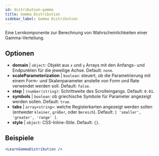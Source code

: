 ```yaml
---
id: distribution-gamma
title: Gamma Distribution
sidebar_label: Gamma Distribution
---
```


Eine Lernkomponente zur Berechnung von Wahrscheinlichkeiten einer Gamma-Verteilung.

## Optionen

* __domain__ | `object`: Objekt aus `x` und `y` Arrays mit den Anfangs- und Endpunkten für die jeweilige Achse. Default: `none`.
* __scaleParameterization__ | `boolean`: steuert, ob die Parametrierung mit einem Form- und Skalenparameter anstelle von Form und Rate verwendet werden soll. Default: `false`.
* __step__ | `(number|string)`: Schrittweite des Scrolleingangs. Default: `0.01`.
* __symbols__ | `boolean`: ob griechische Symbole für Parameter angezeigt werden sollen. Default: `true`.
* __tabs__ | `array<string>`: welche Registerkarten angezeigt werden sollen (entweder `kleiner`, `größer`, oder `Bereich`). Default: `[
  'smaller',
  'greater',
  'range'
]`.
* __style__ | `object`: CSS-Inline-Stile. Default: `{}`.


## Beispiele

```jsx live
<LearnGammaDistribution />
```

